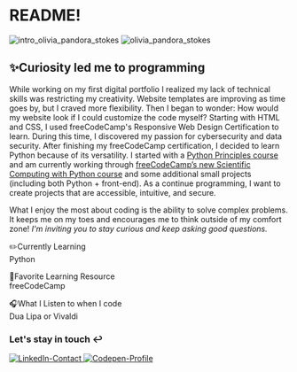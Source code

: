 # README!
![intro_olivia_pandora_stokes](https://github.com/user-attachments/assets/1e3576e4-b63d-4789-b52b-67785a9e496a)
![olivia_pandora_stokes](https://github.com/user-attachments/assets/7a29e5a4-4559-42bc-842e-572d27df63a0)

<div id="about-me">
<h2>✨Curiosity led me to programming</h2>
<p>While working on my first digital portfolio I realized my lack of technical skills was restricting my creativity. Website templates are improving as time goes by, but I craved more flexibility. Then I began to wonder: How would my website look if I could customize the code myself? Starting with HTML and CSS, I used freeCodeCamp's Responsive Web Design Certification to learn. During this time, I discovered my passion for cybersecurity and data security. After finishing my freeCodeCamp certification, I decided to learn Python because of its versatility. I started with a <a href="https://pythonprinciples.com/">Python Principles course</a> and am currently working through <a href="https://www.freecodecamp.org/learn/scientific-computing-with-python/">freeCodeCamp’s new Scientific Computing with Python course</a> and some additional small projects (including both Python + front-end). As a continue programming, I want to create projects that are accessible, intuitive, and secure. 

What I enjoy the most about coding is the ability to solve complex problems.  It keeps me on my toes and encourages me to think outside of my comfort zone! <i>I'm inviting you to stay curious and keep asking good questions.</i></p>


✏️Currently Learning<br>
Python

📒Favorite Learning Resource<br>
freeCodeCamp

🎧What I Listen to when I code<br>
Dua Lipa or Vivaldi
</div>

<div id="contact-me">
<h3>Let's stay in touch ↩️ </h3>
<a href="https://www.linkedin.com/in/oliviapandorastokes/">
<img src="https://img.shields.io/badge/LinkedIn-0077B5?style=for-the-badge&logo=linkedin&logoColor=white" alt="LinkedIn-Contact"/>
</a>
<a href="https://codepen.io/oliviapandora">
<img src="https://img.shields.io/badge/Codepen-000000?style=for-the-badge&logo=codepen&logoColor=white" alt="Codepen-Profile"/>
</a>

</div>
